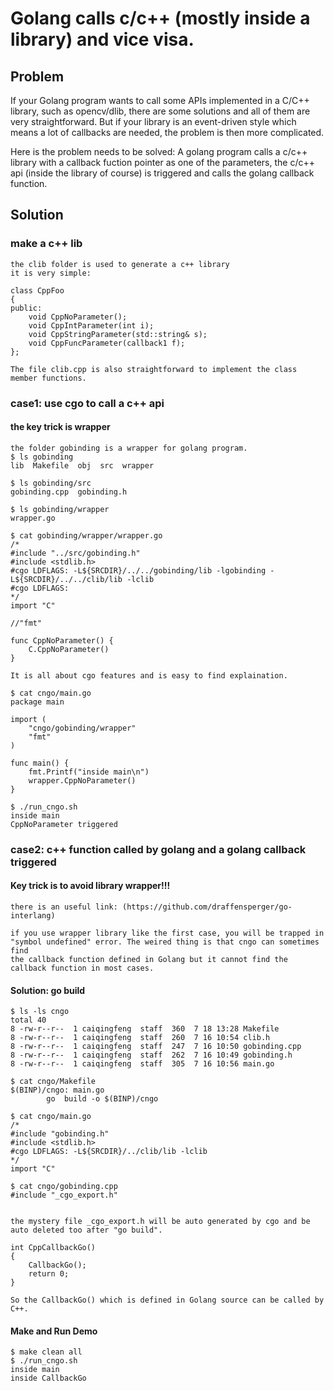 # Golang calls c/c++ (mostly inside a library) and vice visa. 

## Problem
If your Golang program wants to call some APIs implemented in a C/C++ library, such as opencv/dlib, 
there are some solutions and all of them are very straightforward. But if your library is an event-driven style which means a lot of
callbacks are needed, the problem is then more complicated.

Here is the problem needs to be solved:
A golang program calls a c/c++ library with a callback fuction pointer as one of the parameters, the c/c++ api (inside the library of course)
is triggered and calls the golang callback function.

## Solution
### make a c++ lib
```
the clib folder is used to generate a c++ library
it is very simple:

class CppFoo
{
public:
    void CppNoParameter();
    void CppIntParameter(int i);
    void CppStringParameter(std::string& s);
    void CppFuncParameter(callback1 f);
};

The file clib.cpp is also straightforward to implement the class member functions.

```
### case1: use cgo to call a c++ api
#### the key trick is wrapper 
```
the folder gobinding is a wrapper for golang program.
$ ls gobinding
lib  Makefile  obj  src  wrapper

$ ls gobinding/src
gobinding.cpp  gobinding.h

$ ls gobinding/wrapper
wrapper.go

$ cat gobinding/wrapper/wrapper.go
/*
#include "../src/gobinding.h"
#include <stdlib.h>
#cgo LDFLAGS: -L${SRCDIR}/../../gobinding/lib -lgobinding -L${SRCDIR}/../../clib/lib -lclib
#cgo LDFLAGS: 
*/
import "C"

//"fmt"

func CppNoParameter() {
	C.CppNoParameter()
}

It is all about cgo features and is easy to find explaination.

$ cat cngo/main.go
package main

import (
	"cngo/gobinding/wrapper"
	"fmt"
)

func main() {
	fmt.Printf("inside main\n")
	wrapper.CppNoParameter()
}

$ ./run_cngo.sh
inside main
CppNoParameter triggered 

```

### case2: c++ function called by golang and a golang callback triggered
#### Key trick is to avoid library wrapper!!!
```
there is an useful link: (https://github.com/draffensperger/go-interlang)

if you use wrapper library like the first case, you will be trapped in "symbol undefined" error. The weired thing is that cngo can sometimes find 
the callback function defined in Golang but it cannot find the callback function in most cases.

```
#### Solution: go build
```
$ ls -ls cngo
total 40
8 -rw-r--r--  1 caiqingfeng  staff  360  7 18 13:28 Makefile
8 -rw-r--r--  1 caiqingfeng  staff  260  7 16 10:54 clib.h
8 -rw-r--r--  1 caiqingfeng  staff  247  7 16 10:50 gobinding.cpp
8 -rw-r--r--  1 caiqingfeng  staff  262  7 16 10:49 gobinding.h
8 -rw-r--r--  1 caiqingfeng  staff  305  7 16 10:56 main.go

$ cat cngo/Makefile
$(BINP)/cngo: main.go
        go  build -o $(BINP)/cngo

$ cat cngo/main.go
/*
#include "gobinding.h"
#include <stdlib.h>
#cgo LDFLAGS: -L${SRCDIR}/../clib/lib -lclib
*/
import "C"

$ cat cngo/gobinding.cpp
#include "_cgo_export.h"


the mystery file _cgo_export.h will be auto generated by cgo and be auto deleted too after "go build".

int CppCallbackGo()
{
	CallbackGo();
	return 0;	
}

So the CallbackGo() which is defined in Golang source can be called by C++.
```
#### Make and Run Demo

```
$ make clean all
$ ./run_cngo.sh 
inside main
inside CallbackGo 

```


